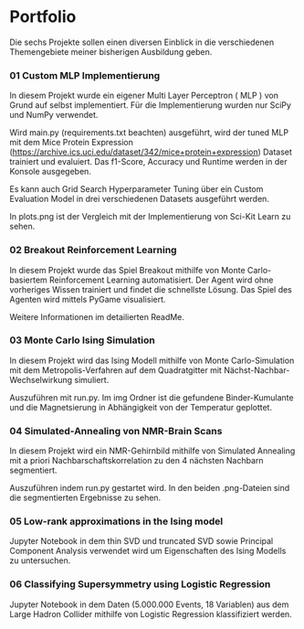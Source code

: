 # Portfolio
Die sechs Projekte sollen einen diversen Einblick in die verschiedenen Themengebiete meiner bisherigen Ausbildung geben.

### 01 Custom MLP Implementierung
In diesem Projekt wurde ein eigener Multi Layer Perceptron ( MLP ) von Grund auf selbst implementiert. Für die Implementierung wurden nur SciPy und NumPy verwendet. 

Wird main.py (requirements.txt beachten) ausgeführt, wird der tuned MLP mit dem Mice Protein Expression (https://archive.ics.uci.edu/dataset/342/mice+protein+expression) Dataset trainiert und evaluiert. Das f1-Score, Accuracy und Runtime werden in der Konsole ausgegeben. 

Es kann auch Grid Search Hyperparameter Tuning über ein Custom Evaluation Model in drei verschiedenen Datasets ausgeführt werden. 

In plots.png ist der Vergleich mit der Implementierung von Sci-Kit Learn zu sehen.
### 02 Breakout Reinforcement Learning
In diesem Projekt wurde das Spiel Breakout mithilfe von Monte Carlo-basiertem Reinforcement Learning automatisiert. Der Agent wird ohne vorheriges Wissen trainiert und findet die schnellste Lösung. Das Spiel des Agenten wird mittels PyGame visualisiert.

Weitere Informationen im detailierten ReadMe.

### 03 Monte Carlo Ising Simulation
In diesem Projekt wird das Ising Modell mithilfe von Monte Carlo-Simulation mit dem Metropolis-Verfahren auf dem Quadratgitter mit Nächst-Nachbar-Wechselwirkung simuliert.

Auszuführen mit run.py. Im img Ordner ist die gefundene Binder-Kumulante und die Magnetsierung in Abhängigkeit von der Temperatur geplottet.

### 04 Simulated-Annealing von NMR-Brain Scans

In diesem Projekt wird ein NMR-Gehirnbild mithilfe von Simulated Annealing mit a priori Nachbarschaftskorrelation zu den 4 nächsten Nachbarn segmentiert.

Auszuführen indem run.py gestartet wird. In den beiden .png-Dateien sind die segmentierten Ergebnisse zu sehen.

### 05 Low-rank approximations in the Ising model

Jupyter Notebook in dem thin SVD und truncated SVD sowie Principal Component Analysis verwendet wird um Eigenschaften des Ising Modells zu untersuchen.

### 06 Classifying Supersymmetry using Logistic Regression

Jupyter Notebook in dem Daten (5.000.000 Events, 18 Variablen) aus dem Large Hadron Collider mithilfe von Logistic Regression klassifiziert werden.



